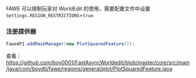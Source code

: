 FAWE 可以限制玩家对 WorldEdit 的使用，需要配置文件中设置 `Settings.REGION_RESTRICTIONS`=`true`

### 注册提供器
```Java
FaweAPI.addMaskManager(new PlotSquaredFeature());
```
查看：https://github.com/boy0001/FastAsyncWorldedit/blob/master/core/src/main/java/com/boydti/fawe/regions/general/plot/PlotSquaredFeature.java